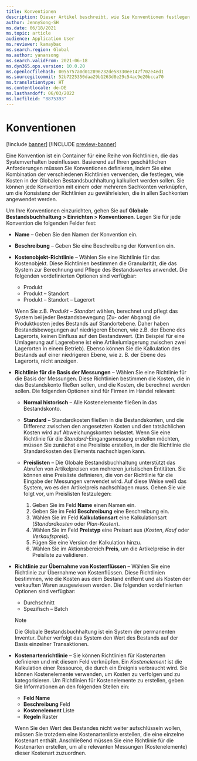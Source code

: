 ```yaml
---
title: Konventionen
description: Dieser Artikel beschreibt, wie Sie Konventionen festlegen, um zu bestimmen, wie die Kalkulation in der Globalen Bestandsbuchhaltung erfolgen soll.
author: JennySong-SH
ms.date: 06/18/2021
ms.topic: article
audience: Application User
ms.reviewer: kamaybac
ms.search.region: Global
ms.author: yanansong
ms.search.validFrom: 2021-06-18
ms.dyn365.ops.version: 10.0.20
ms.openlocfilehash: 0055757a0d012896232de58330ee142f702e4ed1
ms.sourcegitcommit: 52b7225350daa29b1263d8e29c54ac9e20bcca70
ms.translationtype: HT
ms.contentlocale: de-DE
ms.lasthandoff: 06/03/2022
ms.locfileid: "8875393"
---
```

# <a name="conventions"></a>Konventionen

[!include [banner](../includes/banner.md)]
[!INCLUDE [preview-banner](../includes/preview-banner.md)]
<!--KFM: Preview until 4/30/2022 -->

Eine Konvention ist ein Container für eine Reihe von Richtlinien, die das Systemverhalten beeinflussen. Basierend auf Ihren geschäftlichen Anforderungen müssen Sie Konventionen definieren, indem Sie eine Kombination der verschiedenen Richtlinien verwenden, die festlegen, wie Kosten in der Globalen Bestandsbuchhaltung kalkuliert werden sollen. Sie können jede Konvention mit einem oder mehreren Sachkonten verknüpfen, um die Konsistenz der Richtlinien zu gewährleisten, die in allen Sachkonten angewendet werden.

Um Ihre Konventionen einzurichten, gehen Sie auf **Globale Bestandsbuchhaltung \> Einrichten \> Konventionen**. Legen Sie für jede Konvention die folgenden Felder fest:

- **Name** – Geben Sie den Namen der Konvention ein.
- **Beschreibung** – Geben Sie eine Beschreibung der Konvention ein.
- **Kostenobjekt-Richtlinie** – Wählen Sie eine Richtlinie für das Kostenobjekt. Diese Richtlinien bestimmen die Granularität, die das System zur Berechnung und Pflege des Bestandswertes anwendet. Die folgenden vordefinierten Optionen sind verfügbar:

    - Produkt
    - Produkt – Standort
    - Produkt – Standort – Lagerort

    Wenn Sie z.B. *Produkt – Standort* wählen, berechnet und pflegt das System bei jeder Bestandsbewegung (Zu- oder Abgang) die Produktkosten jedes Bestands auf Standortebene. Daher haben Bestandsbewegungen auf niedrigeren Ebenen, wie z.B. der Ebene des Lagerorts, keinen Einfluss auf den Bestandswert. (Ein Beispiel für eine Umlagerung auf Lagerebene ist eine Artikelumlagerung zwischen zwei Lagerorten in einem Betrieb). Ebenso können Sie die Kalkulation des Bestands auf einer niedrigeren Ebene, wie z. B. der Ebene des Lagerorts, nicht anzeigen.

- **Richtlinie für die Basis der Messungen** – Wählen Sie eine Richtlinie für die Basis der Messungen. Diese Richtlinien bestimmen die Kosten, die in das Bestandskonto fließen sollen, und die Kosten, die berechnet werden sollen. Die folgenden Optionen sind für Firmen im Handel relevant:

    - **Normal historisch** – Alle Kostenelemente fließen in das Bestandskonto.
    - **Standard** – Standardkosten fließen in die Bestandskonten, und die Differenz zwischen den angesetzten Kosten und den tatsächlichen Kosten wird auf Abweichungskonten belastet. Wenn Sie eine Richtlinie für die *Standard*-Eingangsmessung erstellen möchten, müssen Sie zunächst eine Preisliste erstellen, in der die Richtlinie die Standardkosten des Elements nachschlagen kann.
    - **Preislisten** – Die Globale Bestandsbuchhaltung unterstützt das Abrufen von Artikelpreisen von mehreren juristischen Entitäten. Sie können eine Preisliste definieren, die von der Richtlinie für die Eingabe der Messungen verwendet wird. Auf diese Weise weiß das System, wo es den Artikelpreis nachschlagen muss. Gehen Sie wie folgt vor, um Preislisten festzulegen:

        1. Geben Sie im Feld **Name** einen Namen ein.
        1. Geben Sie im Feld **Beschreibung** eine Beschreibung ein.
        1. Wählen Sie im Feld **Kalkulationsart** eine Kalkulationsart (*Standardkosten* oder *Plan-Kosten*).
        1. Wählen Sie im Feld **Preistyp** eine Preisart aus (*Kosten*, *Kauf* oder *Verkaufspreis*).
        1. Fügen Sie eine Version der Kalkulation hinzu.
        1. Wählen Sie im Aktionsbereich **Preis**, um die Artikelpreise in der Preisliste zu validieren.

- **Richtlinie zur Übernahme von Kostenflüssen** – Wählen Sie eine Richtlinie zur Übernahme von Kostenflüssen. Diese Richtlinien bestimmen, wie die Kosten aus dem Bestand entfernt und als Kosten der verkauften Waren ausgewiesen werden. Die folgenden vordefinierten Optionen sind verfügbar:

    - Durchschnitt
    - Spezifisch – Batch

    > [!NOTE]
    > Die Globale Bestandsbuchhaltung ist ein System der permanenten Inventur. Daher verfolgt das System den Wert des Bestands auf der Basis einzelner Transaktionen.

- **Kostenartenrichtlinie** – Sie können Richtlinien für Kostenarten definieren und mit diesem Feld verknüpfen. Ein *Kostenelement* ist die Kalkulation einer Ressource, die durch ein Ereignis verbraucht wird. Sie können Kostenelemente verwenden, um Kosten zu verfolgen und zu kategorisieren. Um Richtlinien für Kostenelemente zu erstellen, geben Sie Informationen an den folgenden Stellen ein:

    - **Feld Name**
    - **Beschreibung** Feld
    - **Kostenelement** Liste
    - **Regeln** Raster

    Wenn Sie den Wert des Bestandes nicht weiter aufschlüsseln wollen, müssen Sie trotzdem eine Kostenartenliste erstellen, die eine einzelne Kostenart enthält. Anschließend müssen Sie eine Richtlinie für die Kostenarten erstellen, um alle relevanten Messungen (Kostenelemente) dieser Kostenart zuzuordnen.
